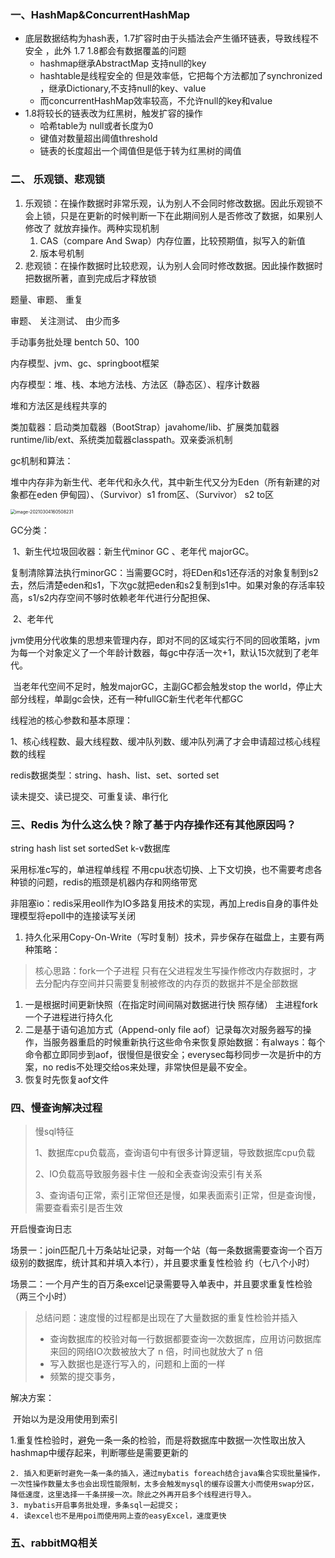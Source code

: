 ### 一、HashMap&ConcurrentHashMap

- 底层数据结构为hash表，1.7扩容时由于头插法会产生循环链表，导致线程不安全  ，此外 1.7 1.8都会有数据覆盖的问题
  - hashmap继承AbstractMap 支持null的key
  - hashtable是线程安全的 但是效率低，它把每个方法都加了synchronized ，继承Dictionary,不支持null的key、value
  - 而concurrentHashMap效率较高，不允许null的key和value
- 1.8将较长的链表改为红黑树，触发扩容的操作
  - 哈希table为 null或者长度为0
  - 键值对数量超出阈值threshold
  - 链表的长度超出一个阈值但是低于转为红黑树的阈值



### 二、 乐观锁、悲观锁

1. 乐观锁：在操作数据时非常乐观，认为别人不会同时修改数据。因此乐观锁不会上锁，只是在更新的时候判断一下在此期间别人是否修改了数据，如果别人修改了 就放弃操作。两种实现机制
   1. CAS（compare And Swap）内存位置，比较预期值，拟写入的新值
   2. 版本号机制
2. 悲观锁：在操作数据时比较悲观，认为别人会同时修改数据。因此操作数据时把数据所著，直到完成后才释放锁



题量、审题、 重复

审题、 关注测试、 由少而多

手动事务批处理 bentch  50、100

内存模型、jvm、gc、springboot框架 



内存模型：堆、栈、本地方法栈、方法区（静态区）、程序计数器

 堆和方法区是线程共享的

类加载器：启动类加载器（BootStrap）javahome/lib、扩展类加载器runtime/lib/ext、系统类加载器classpath。双亲委派机制

gc机制和算法：

​	堆中内存非为新生代、老年代和永久代，其中新生代又分为Eden（所有新建的对象都在eden 伊甸园）、（Survivor）s1 from区、（Survivor） s2 to区

<img src="C:\Users\hanka\AppData\Roaming\Typora\typora-user-images\image-20210304160508231.png" alt="image-20210304160508231" style="zoom:50%;" />

GC分类：

​	1、新生代垃圾回收器：新生代minor GC  、老年代 majorGC。

​	复制清除算法执行minorGC：当需要GC时，将EDen和s1还存活的对象复制到s2去，然后清楚eden和s1，下次gc就把eden和s2复制到s1中。如果对象的存活率较高，s1/s2内存空间不够时依赖老年代进行分配担保、

​	2、老年代

​	jvm使用分代收集的思想来管理内存，即对不同的区域实行不同的回收策略，jvm为每一个对象定义了一个年龄计数器，每gc中存活一次+1，默认15次就到了老年代。

​	当老年代空间不足时，触发majorGC，主副GC都会触发stop the world，停止大部分线程，单副gc会快，还有一种fullGC新生代老年代都GC

线程池的核心参数和基本原理：

​	1、核心线程数、最大线程数、缓冲队列数、缓冲队列满了才会申请超过核心线程数的线程

redis数据类型：string、hash、list、set、sorted set  

读未提交、读已提交、可重复读、串行化

### 三、Redis 为什么这么快？除了基于内存操作还有其他原因吗？

string hash list set sortedSet  k-v数据库

采用标准c写的，单进程单线程 不用cpu状态切换、上下文切换，也不需要考虑各种锁的问题，redis的瓶颈是机器内存和网络带宽

非阻塞io：redis采用eoll作为IO多路复用技术的实现，再加上redis自身的事件处理模型将epoll中的连接读写关闭

1. 持久化采用Copy-On-Write（写时复制）技术，异步保存在磁盘上，主要有两种策略：

>核心思路：fork一个子进程 只有在父进程发生写操作修改内存数据时，才去分配内存空间并只需要复制被修改的内存页的数据并不是全部数据
>
>

1. 一是根据时间更新快照（在指定时间间隔对数据进行快 照存储） 主进程fork一个子进程进行持久化
2.  二是基于语句追加方式（Append-only file aof）记录每次对服务器写的操作，当服务器重启的时候重新执行这些命令来恢复原始数据：有always：每个命令都立即同步到aof，很慢但是很安全；everysec每秒同步一次是折中的方案，no redis不处理交给os来处理，非常快但是最不安全。
3. 恢复时先恢复aof文件

### 四、慢查询解决过程

>慢sql特征
>
>1、数据库cpu负载高，查询语句中有很多计算逻辑，导致数据库cpu负载
>
>2、IO负载高导致服务器卡住 一般和全表查询没索引有关系
>
>3、查询语句正常，索引正常但还是慢，如果表面索引正常，但是查询慢，需要查看索引是否生效

开启慢查询日志

场景一：join匹配几十万条站址记录，对每一个站（每一条数据需要查询一个百万级别的数据库，统计其和并填入本行），并且要求重复性检验 约（七八个小时）

场景二：一个月产生的百万条excel记录需要导入单表中，并且要求重复性检验（两三个小时）

>  总结问题：速度慢的过程都是出现在了大量数据的重复性检验并插入
>
> - 查询数据库的校验对每一行数据都要查询一次数据库，应用访问数据库来回的网络IO次数被放大了 n 倍，时间也就放大了 n 倍
> - 写入数据也是逐行写入的，问题和上面的一样
> - 频繁的提交事务，

解决方案：

​	开始以为是没用使用到索引

​	1.重复性检验时，避免一条一条的检验，而是将数据库中数据一次性取出放入hashmap中缓存起来，判断哪些是需要更新的

	2. 插入和更新时避免一条一条的插入，通过mybatis foreach结合java集合实现批量操作，一次性操作数量太多也会出现性能限制，太多会触发mysql的缓存设置大小而使用swap分区，降低速度，这里选择一千条拼接一次。除此之外再开启多个线程进行导入。
 	3. mybatis开启事务批处理，多条sql一起提交；
 	4. 读excel也不是用poi而使用网上查的easyExcel，速度更快



### 五、rabbitMQ相关





​	